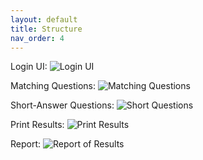 ```yaml
---
layout: default
title: Structure
nav_order: 4
---
```


Login UI:
![Login UI](https://quidology.github.io/assets/img/login-ui.png)

Matching Questions:
![Matching Questions](https://quidology.github.io/assets/img/match-questions.png)

Short-Answer Questions:
![Short Questions](https://quidology.github.io/assets/img/short-answer.png)

Print Results:
![Print Results](https://quidology.github.io/assets/img/print-results.png)

Report:
![Report of Results](https://quidology.github.io/assets/img/report.png)
